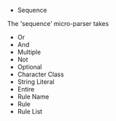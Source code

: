 * Sequence

The 'sequence' micro-parser takes

* Or
* And
* Multiple
* Not
* Optional
* Character Class
* String Literal
* Entire
* Rule Name
* Rule
* Rule List